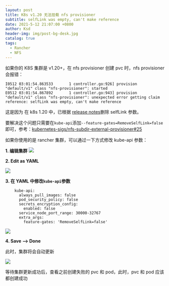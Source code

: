 ```yaml
---
layout: post
title: K8s v1.20 无法挂载 nfs provisioner
subtitle: selfLink was empty, can't make reference
date: 2021-5-12 21:07:00 +0800
author: Ksd
header-img: img/post-bg-desk.jpg
catalog: true
tags:
  - Rancher
  - NFS
---
```


如果你的 K8S 集群是 v1.20+，在 nfs provisioner 创建 pvc 时，nfs provisioner 会报错：

```
I0512 03:01:54.863533       1 controller.go:926] provision "default/v1" class "nfs-provisioner": started
E0512 03:01:54.867892       1 controller.go:943] provision "default/v1" class "nfs-provisioner": unexpected error getting claim reference: selfLink was empty, can't make reference
```

这是因为 在 k8s 1.20 中，已根据 [release notes](https://github.com/kubernetes/kubernetes/blob/master/CHANGELOG/CHANGELOG-1.20.md)删除 selfLink 参数。

要解决这个问题只需要在`kube-api`添加`--feature-gates=RemoveSelfLink=false` 即可，参考：[kubernetes-sigs/nfs-subdir-external-provisioner#25](https://github.com/kubernetes-sigs/nfs-subdir-external-provisioner/issues/25)

如果你使用的是 rancher 集群，可以通过一下方式修改 kube-api 参数：

**1. 编辑集群**
![](https://tva1.sinaimg.cn/large/008i3skNly1gqfgx25dpkj322s0lqq6q.jpg)

**2. Edit as YAML**

![](https://tva1.sinaimg.cn/large/008i3skNly1gqfgxy5q0zj31ym0u0n1l.jpg)

**3. 在 YAML 中修改`kube-api`参数**

```
    kube-api:
      always_pull_images: false
      pod_security_policy: false
      secrets_encryption_config:
        enabled: false
      service_node_port_range: 30000-32767
      extra_args:
        feature-gates: 'RemoveSelfLink=false'
```

![](https://tva1.sinaimg.cn/large/008i3skNly1gqfgzbenu4j31f10u0n3v.jpg)

**4. Save --> Done**

此时，集群将会自动更新

![](https://tva1.sinaimg.cn/large/008i3skNly1gqfh0yur70j31zy0e040y.jpg)

等待集群更新成功后，查看之前创建失败的 pvc 和 pod，此时，pvc 和 pod 应该都创建成功
